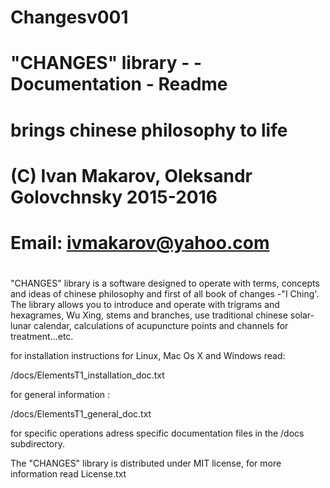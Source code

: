 # Changesv001

#
# "CHANGES" library  - - Documentation - Readme
#
#  brings chinese philosophy to life
#
# (C) Ivan Makarov, Oleksandr Golovchnsky 2015-2016
# Email: ivmakarov@yahoo.com
#
"CHANGES" library is a software designed to operate with terms, concepts and ideas of chinese philosophy and 
first of all book of changes -"I Ching'.
The library allows you to introduce and operate with trigrams and hexagrames, Wu Xing, stems and branches, use traditional chinese
solar-lunar calendar, calculations of acupuncture points and channels for treatment...etc.

for installation instructions for Linux, Mac Os X and Windows read:

/docs/ElementsT1_installation_doc.txt

for general information :

/docs/ElementsT1_general_doc.txt

for specific operations adress specific documentation files in the /docs subdirectory.

The "CHANGES" library  is distributed under MIT license, for more information read License.txt
